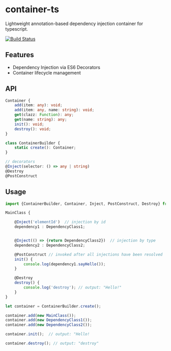 # container-ts
Lightweight annotation-based dependency injection container for typescript.

[![Build Status](https://travis-ci.org/mserranom/container-ts.png?branch=master)](https://travis-ci.org/mserranom/container-ts)

## Features
 * Dependency Injection via ES6 Decorators
 * Container lifecycle management

## API
```typescript
Container {
    add(item: any): void;
    add(item: any, name: string): void;
    get(clazz: Function): any;
    get(name: string): any;
    init(): void;
    destroy(): void;
}

class ContainerBuilder {
    static create(): Container;
}

// decorators
@Inject(selector: () => any | string)
@Destroy
@PostConstruct
```

## Usage
```typescript
import {ContainerBuilder, Container, Inject, PostConstruct, Destroy} from './container';

MainClass {

    @Inject('elementId')  // injection by id
    dependency1 : DependencyClass1;


    @Inject(() => {return DependencyClass2})  // injection by type
    dependency2 : DependencyClass2;

    @PostConstruct // invoked after all injections have been resolved
    init() {
        console.log(dependency1.sayHello());
    }

    @Destroy
    destroy() {
        console.log('destroy'); // output: "Hello!"
    }
}

let container = ContainerBuilder.create();

container.add(new MainClass());
container.add(new DependencyClass1());
container.add(new DependencyClass2());

container.init();  // output: "Hello!

container.destroy(); // output: "destroy"
```